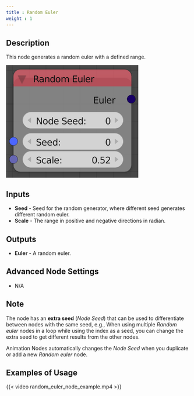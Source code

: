 ```yaml
---
title : Random Euler
weight : 1
---
```


## Description

This node generates a random euler with a defined range.

![image](random_euler_node.png)

## Inputs

  - **Seed** - Seed for the random generator, where different seed
    generates different random euler.
  - **Scale** - The range in positive and negative directions in radian.

## Outputs

  - **Euler** - A random euler.

## Advanced Node Settings

  - N/A

## Note

The node has an **extra seed** (*Node Seed*) that can be used to
differentiate between nodes with the same seed, e.g., When using
multiple *Random euler* nodes in a loop while using the index as a seed,
you can change the extra seed to get different results from the other
nodes.

Animation Nodes automatically changes the *Node Seed* when you duplicate
or add a new *Random euler* node.

## Examples of Usage

{{< video random_euler_node_example.mp4 >}}

